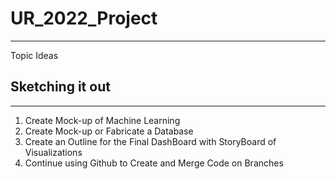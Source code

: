 # UR_2022_Project
---
Topic Ideas



## Sketching it out
---
1. Create Mock-up of Machine Learning  
3. Create Mock-up or Fabricate a Database
4. Create an Outline for the Final DashBoard with StoryBoard of Visualizations
5. Continue using Github to Create and Merge Code on Branches
